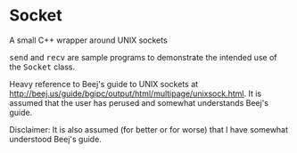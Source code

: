 # Socket
A small C++ wrapper around UNIX sockets

<samp>send</samp> and <samp>recv</samp> are sample programs to demonstrate the intended use of the <samp>Socket</samp> class.

Heavy reference to Beej's guide to UNIX sockets at http://beej.us/guide/bgipc/output/html/multipage/unixsock.html. It is assumed that the user has perused and somewhat understands Beej's guide.

Disclaimer: It is also assumed (for better or for worse) that I have somewhat understood Beej's guide.

